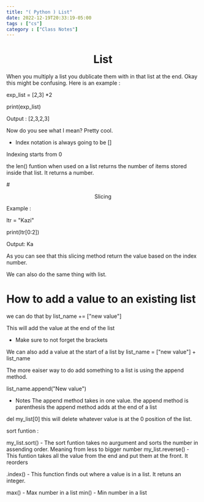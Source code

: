 ```yaml
---
title: "( Python ) List"
date: 2022-12-19T20:33:19-05:00
tags : ["cs"]
category : ["Class Notes"]
---
```



# <center>List</center>

When you multiply a list you dublicate them with in that list at the end. Okay this might be confusing. Here is an example : 

exp_list  = [2,3] *2 

print(exp_list)

Output : 
[2,3,2,3]

Now do you see what I mean? Pretty cool. 

+ Index notation is always going to be []

Indexing starts from 0

the len()  funtion when used on a list returns the number of items stored inside that list. It returns a number. 


#<center>Slicing</center>

Example : 

ltr = "Kazi"

print(ltr[0:2])

Output:
Ka

As you can see that this slicing method return the value based on the index number. 

We can also do the same thing with list. 

# How to add a value to an existing list

we can do that by list_name += ["new value"]

This will add the value at the end of the list

+ Make sure to not forget the brackets

We can also add a value at the start of a list by list_name = ["new value"] + list_name

The more eaiser way to do add something to a list is using the append method. 

list_name.append("New value")

+ Notes
The append method takes in one value. 
the append method is parenthesis 
the append method adds at the end of a list 

del my_list[0] this will delete whatever value is at the 0 position of the list.

sort funtion :

my_list.sort() - The sort funtion takes no aurgument and sorts the number in assending order. Meaning from less to bigger number
my_list.reverse() - This funtion takes all the value from the end and put them at the front. It reorders

.index() - This function finds out where a value is in a list. It retuns an integer.

max() - Max number in a list
min() - Min number in a list






